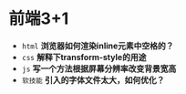 # 前端3+1
- `html` **浏览器如何渲染inline元素中空格的？**
- `css` **解释下transform-style的用途**
- `js` **写一个方法根据屏幕分辨率改变背景宽高**
- `软技能` **引入的字体文件太大，如何优化？**

